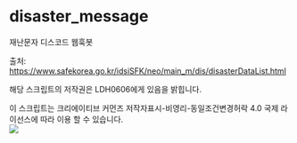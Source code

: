 # disaster_message
재난문자 디스코드 웹훅봇

출처: https://www.safekorea.go.kr/idsiSFK/neo/main_m/dis/disasterDataList.html

해당 스크립트의 저작권은 LDH0606에게 있음을 밝힙니다.

이 스크립트는 크리에이티브 커먼즈 저작자표시-비영리-동일조건변경허락 4.0 국제 라이선스에 따라 이용 할 수 있습니다.
<br>
![](https://i.creativecommons.org/l/by-nc-sa/4.0/88x31.png)
